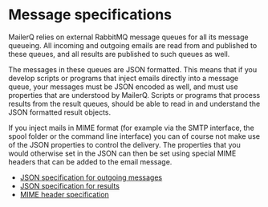 # Message specifications

MailerQ relies on external RabbitMQ message queues for all its message
queueing. All incoming and outgoing emails are read from and published to 
these queues, and all results are published to such queues as well.

The messages in these queues are JSON formatted. This means that if you 
develop scripts or programs that inject emails directly into a message 
queue, your messages must be JSON encoded as well, and must use 
properties that are understood by MailerQ. Scripts or programs that 
process results from the result queues, should be able to read in and
understand the JSON formatted result objects.

If you inject mails in MIME format (for example via the SMTP interface,
the spool folder or the command line interface) you can of course not
make use of the JSON properties to control the delivery. The properties 
that you would otherwise set in the JSON can then be set using special 
MIME headers that can be added to the email message.

* [JSON specification for outgoing messages](json-messages)
* [JSON specification for results](json-results)
* [MIME header specification](mime-headers)

